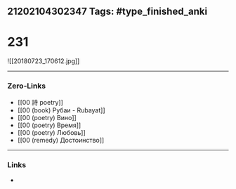21202104302347
Tags: #type_finished_anki 
---
# 231

![[20180723_170612.jpg]]

---
### Zero-Links
- [[00 詩 poetry]]
- [[00 (book) Рубаи - Rubayat]]
- [[00 (poetry) Вино]]
- [[00 (poetry) Время]]
- [[00 (poetry) Любовь]]
- [[00 (remedy) Достоинство]]
---
### Links
-